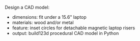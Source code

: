 
Design a CAD model:

- dimensions: fit under a 15.6" laptop
- materials: wood and/or metal
- feature: inset circles for detachable magnetic laptop risers
- output: build123d procedural CAD model in Python
